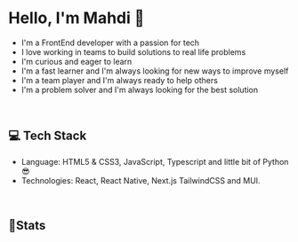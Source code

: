 <h1>Hello, I'm Mahdi 👋</h1>

- I'm a FrontEnd developer with a passion for tech
- I love working in teams to build solutions to real life problems
- I'm curious and eager to learn
- I'm a fast learner and I'm always looking for new ways to improve myself
- I'm a team player and I'm always ready to help others
- I'm a problem solver and I'm always looking for the best solution

<br />

## 💻 Tech Stack

- Language: HTML5 & CSS3, JavaScript, Typescript and little bit of Python 😎
- Technologies: React, React Native, Next.js TailwindCSS and MUI.

<br />

## 📝Stats

<!-- ![mxhdiqaim's github stats](https://github-readme-stats.vercel.app/api?username=mxhdiqaim&show_icons=true&count_private=true&title_color=70a5fd&icon_color=bf91f3&text_color=38bdae&bg_color=0d1117)
 -->
